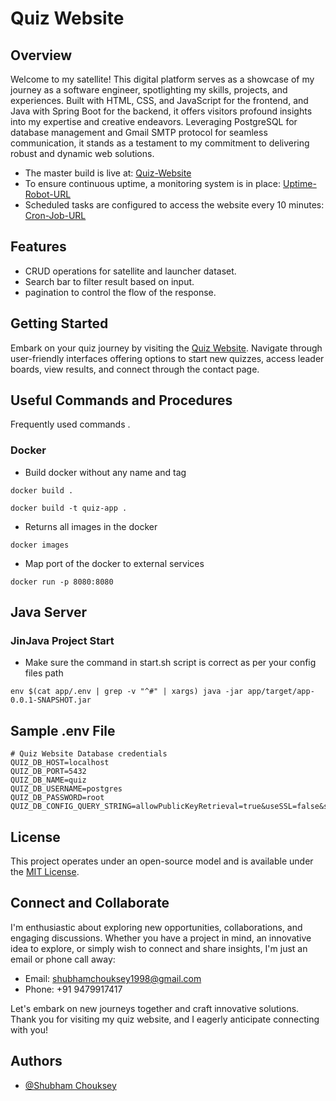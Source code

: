 
# Quiz Website

## Overview


Welcome to my satellite! This digital platform serves as a showcase of my journey as a software engineer, spotlighting my skills, projects, and experiences. Built with HTML, CSS, and JavaScript for the frontend, and Java with Spring Boot for the backend, it offers visitors profound insights into my expertise and creative endeavors. Leveraging PostgreSQL for database management and Gmail SMTP protocol for seamless communication, it stands as a testament to my commitment to delivering robust and dynamic web solutions.

- The master build is live at: [Quiz-Website](https://quiz-website-g8d7.onrender.com/)
- To ensure continuous uptime, a monitoring system is in place: [Uptime-Robot-URL](https://uptimerobot.com/dashboard)
- Scheduled tasks are configured to access the website every 10 minutes: [Cron-Job-URL](https://console.cron-job.org/jobs)




## Features

- CRUD operations for satellite and launcher dataset.
- Search bar to filter result based on input.
- pagination to control the flow of the response.


## Getting Started

Embark on your quiz journey by visiting the [Quiz Website](https://quiz-website-g8d7.onrender.com/). Navigate through user-friendly interfaces offering options to start new quizzes, access leader boards, view results, and connect through the contact page.




## Useful Commands and Procedures

Frequently used commands .


### Docker 

*  Build docker without any name and tag  
```shell script
docker build .
```
```shell script
docker build -t quiz-app .
```

*  Returns all images in the docker
```shell script
docker images
```
*  Map port of the docker to external services
```shell script
docker run -p 8080:8080
```


## Java Server 

### JinJava Project Start


* Make sure the command in start.sh script is correct as per your config files path
```shell script
env $(cat app/.env | grep -v "^#" | xargs) java -jar app/target/app-0.0.1-SNAPSHOT.jar
```


## Sample .env File
```shell script
# Quiz Website Database credentials
QUIZ_DB_HOST=localhost
QUIZ_DB_PORT=5432
QUIZ_DB_NAME=quiz
QUIZ_DB_USERNAME=postgres
QUIZ_DB_PASSWORD=root
QUIZ_DB_CONFIG_QUERY_STRING=allowPublicKeyRetrieval=true&useSSL=false&sessionVariables=sql_mode='NO_ENGINE_SUBSTITUTION'&jdbcCompliantTruncation=false&createDatabaseIfNotExist=true
```

## License

This project operates under an open-source model and is available under the [MIT License](LICENSE).

## Connect and Collaborate

I'm enthusiastic about exploring new opportunities, collaborations, and engaging discussions. Whether you have a project in mind, an innovative idea to explore, or simply wish to connect and share insights, I'm just an email or phone call away:

- Email: shubhamchouksey1998@gmail.com
- Phone: +91 9479917417

Let's embark on new journeys together and craft innovative solutions. Thank you for visiting my quiz website, and I eagerly anticipate connecting with you!



## Authors

- [@Shubham Chouksey](https://github.com/ShubhamChouksey123)

